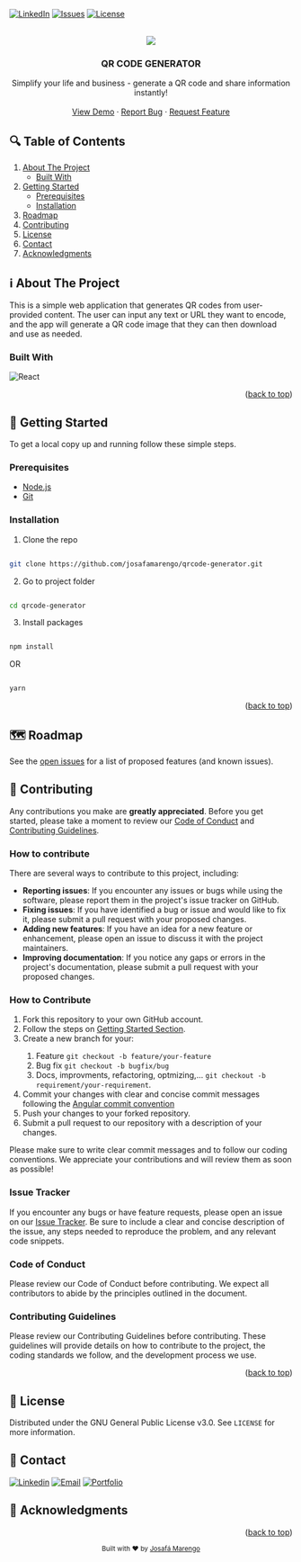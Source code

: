 <a name="readme-top"></a>

<!--
![lighthouse_accessibility](https://user-images.githubusercontent.com/88048411/225086013-43ed6dd1-be6d-4255-bac5-fdbe222758af.svg)
![lighthouse_best-practices](https://user-images.githubusercontent.com/88048411/225086019-1d6ec29f-5526-45bc-bbf9-1f934ab4aa83.svg)
![lighthouse_performance](https://user-images.githubusercontent.com/88048411/225086021-d6aa94a4-b502-4558-b0b4-aa0b54cf1e3c.svg)
![lighthouse_seo](https://user-images.githubusercontent.com/88048411/225086026-ce237e67-5653-41b1-8adb-84ab32dd53d3.svg)
-->

[![LinkedIn][linkedin-shield]][linkedin-url]
[![Issues][issues-shield]][issues-url]
[![License][license-shield]][license-url]


  <br />
<div align="center">
  <img src="https://img.icons8.com/plasticine/100/null/qr-code.png"/>

  <h3 align="center">QR CODE GENERATOR</h3>

  <p align="center">
    Simplify your life and business - generate a QR code and share information instantly!
    <br />
    <br />
    <a href="https://gerador-de-qrcode.netlify.app/">View Demo</a>
    ·
    <a href="https://github.com/josafamarengo/qrcode-generator/issues">Report Bug</a>
    ·
    <a href="https://github.com/josafamarengo/qrcode-generator/issues">Request Feature</a>
  </p>

</div>

## 🔍 Table of Contents
  <ol>
    <li>
      <a href="#about-the-project">About The Project</a>
      <ul>
        <li><a href="#built-with">Built With</a></li>
      </ul>
    </li>
    <li>
      <a href="#getting-started">Getting Started</a>
      <ul>
        <li><a href="#prerequisites">Prerequisites</a></li>
        <li><a href="#installation">Installation</a></li>
      </ul>
    </li>
    <li><a href="#roadmap">Roadmap</a></li>
    <li><a href="#contributing">Contributing</a></li>
    <li><a href="#license">License</a></li>
    <li><a href="#contact">Contact</a></li>
    <li><a href="#acknowledgments">Acknowledgments</a></li>
  </ol>

<a name="about-the-project"></a>
## ℹ️ About The Project

This is a simple web application that generates QR codes from user-provided content. The user can input any text or URL they want to encode, and the app will generate a QR code image that they can then download and use as needed.

### Built With

![React][React]

<p align="right">(<a href="#readme-top">back to top</a>)</p>

<a name="getting-started"></a>
## 🚀 Getting Started

To get a local copy up and running follow these simple steps.

### Prerequisites

- [Node.js](https://nodejs.org/en/)
- [Git](https://git-scm.com/)


### Installation

1. Clone the repo

```bash

git clone https://github.com/josafamarengo/qrcode-generator.git

```

2. Go to project folder

```bash

cd qrcode-generator

```

3. Install packages

```bash

npm install

```

OR

```bash

yarn

```

<p align="right">(<a href="#readme-top">back to top</a>)</p>

<a name="roadmap"></a>
## 🗺️ Roadmap

See the [open issues](https://github.com/josafamarengo/skill-assessments/issues) for a list of proposed features (and known issues).

<a name="contributing"></a>
## 👥 Contributing

Any contributions you make are **greatly appreciated**. Before you get started, please take a moment to review our [Code of Conduct]() and [Contributing Guidelines]().

### How to contribute

There are several ways to contribute to this project, including:
- **Reporting issues**: If you encounter any issues or bugs while using the software, please report them in the project's issue tracker on GitHub.
- **Fixing issues**: If you have identified a bug or issue and would like to fix it, please submit a pull request with your proposed changes.
- **Adding new features**: If you have an idea for a new feature or enhancement, please open an issue to discuss it with the project maintainers.
- **Improving documentation**: If you notice any gaps or errors in the project's documentation, please submit a pull request with your proposed changes.

### How to Contribute

<ol>
  <li>Fork this repository to your own GitHub account.</li>
  <li>Follow the steps on <a href="#getting-started">Getting Started Section</a>.</li>
  <li>Create a new branch for your:</li>
    <ol>
      <li>Feature <code>git checkout -b feature/your-feature</code></li>
      <li>Bug fix <code>git checkout -b bugfix/bug</code></li>
      <li>Docs, improvments, refactoring, optmizing,... <code>git checkout -b requirement/your-requirement</code>.</li>
    </ol>
  <!-- <li>Make your changes and ensure they pass the tests by running <code>npm test</code> or <code>yarn test</code>.</li> -->
  <li>Commit your changes with clear and concise commit messages following the <a href="https://github.com/angular/angular.js/blob/master/DEVELOPERS.md#-git-commit-guidelines">Angular commit convention</a></li>
  <li>Push your changes to your forked repository.</li>
  <li>Submit a pull request to our repository with a description of your changes.</li>
</ol>

Please make sure to write clear commit messages and to follow our coding conventions. We appreciate your contributions and will review them as soon as possible!


### Issue Tracker

If you encounter any bugs or have feature requests, please open an issue on our [Issue Tracker][issues-url]. Be sure to include a clear and concise description of the issue, any steps needed to reproduce the problem, and any relevant code snippets.

### Code of Conduct

Please review our Code of Conduct before contributing. We expect all contributors to abide by the principles outlined in the document.

### Contributing Guidelines

Please review our Contributing Guidelines before contributing. These guidelines will provide details on how to contribute to the project, the coding standards we follow, and the development process we use.

<p align="right">(<a href="#readme-top">back to top</a>)</p>

<a name="license"></a>
## 📜 License

Distributed under the GNU General Public License v3.0. See `LICENSE` for more information.

<a name="contact"></a>
## 📧 Contact

[![Linkedin][linkedin-shield]][linkedin-url]
[![Email][email-shield]][email-url]
[![Portfolio][site-shield]][site-url]

<a name="acknowledgments"></a>
## 🙏 Acknowledgments


<p align="right">(<a href="#readme-top">back to top</a>)</p>

<div align="center">
  <sub>Built with ❤︎ by <a href="https://josafa.com.br">Josafá Marengo</a>
</div>

<!-- MARKDOWN LINKS & IMAGES -->
<!-- https://www.markdownguide.org/basic-syntax/#reference-style-links -->

<!-- REPO LINK -->
[repo-url]: https://github.com/josafamarengo/qrcode-generator
[issues-url]: https://github.com/josafamarengo/qrcode-generator/issues

[contributors-shield]: https://img.shields.io/github/contributors/josafamarengo/qrcode-generator.svg?style=flat
[contributors-url]: https://github.com/josafamarengo/qrcode-generator/graphs/contributors
[forks-shield]: https://img.shields.io/github/forks/josafamarengo/qrcode-generator.svg?style=flat
[forks-url]: https://github.com/josafamarengo/qrcode-generator/network/members
[stars-shield]: https://img.shields.io/github/stars/josafamarengo/qrcode-generator.svg?style=flat
[stars-url]: https://github.com/josafamarengo/qrcode-generator/stargazers
[issues-shield]: https://img.shields.io/github/issues/josafamarengo/qrcode-generator.svg?style=flat
[issues-url]: https://github.com/josafamarengo/qrcode-generator/issues
[license-shield]: https://img.shields.io/badge/License-GPL%20v3-blue.svg
[license-url]: https://github.com/josafamarengo/qrcode-generator/blob/main/LICENSE.md

<!-- SOCIAL LINKS -->
[linkedin-shield]: https://img.shields.io/badge/LinkedIn-0077B5?style=flat&logo=linkedin&logoColor=white
[linkedin-url]: https://linkedin.com/in/josafamarengo

[email-shield]: https://img.shields.io/badge/Gmail-D14836?style=flat&logo=gmail&logoColor=white
[email-url]: https://josafa.com.br/#contact

[site-shield]: https://img.shields.io/badge/website-000000?style=flat&logo=Google-chrome&logoColor=white
[site-url]: https://josafa.com.br


<!-- LANGUAGES -->
[AWS]: https://img.shields.io/badge/Amazon_AWS-22272e?style=for-the-badge&logo=amazonaws&logoColor=white
[Next]: https://img.shields.io/badge/next.js-22272e?style=for-the-badge&logo=nextdotjs&logoColor=white
[React]: https://img.shields.io/badge/React-22272e?style=for-the-badge&logo=react&logoColor=61DAFB
[Native]: https://img.shields.io/badge/React_Native-22272e?style=for-the-badge&logo=react&logoColor=61DAFB
[Typescript]: https://img.shields.io/badge/Typescript-22272e?style=for-the-badge&logo=typescript&logoColor=61DAFB
[Javascript]: https://img.shields.io/badge/Javascript-22272e?style=for-the-badge&logo=javascript&logoColor=61DAFB
[Kotlin]: https://img.shields.io/badge/Kotlin-22272e?&style=for-the-badge&logo=kotlin&logoColor=white
[Angular]: https://img.shields.io/badge/Angular-22272e?style=for-the-badge&logo=angular&logoColor=white
[Python]: https://img.shields.io/badge/Python-22272e?style=for-the-badge&logo=python&logoColor=white  
[Tailwind]: https://img.shields.io/badge/Tailwindcss-22272e?style=for-the-badge&logo=tailwindcss&logoColor=white
